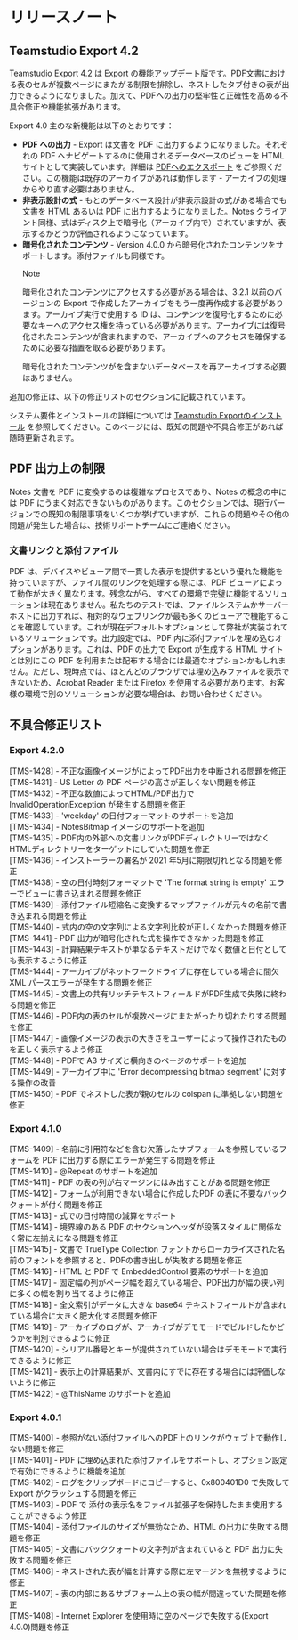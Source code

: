 # リリースノート
## Teamstudio Export 4.2
Teamstudio Export 4.2 は Export の機能アップデート版です。PDF文書における表のセルが複数ページにまたがる制限を排除し、ネストしたタブ付きの表が出力できるようになりました。加えて、PDFへの出力の堅牢性と正確性を高める不具合修正や機能拡張があります。

Export 4.0 主のな新機能は以下のとおりです：

* **PDF への出力** - Export は文書を PDF に出力するようになりました。それぞれの PDF へナビゲートするのに使用されるデータベースのビューを HTML サイトとして実装しています。詳細は [PDFへのエクスポート](pdf.md) をご参照ください。この機能は既存のアーカイブがあれば動作します - アーカイブの処理からやり直す必要はありません。
* **非表示設計の式** - もとのデータベース設計が非表示設計の式がある場合でも文書を HTML あるいは PDF に出力するようになりました。Notes クライアント同様、式はディスク上で暗号化（アーカイブ内で）されていますが、表示するかどうか評価されるようになっています。
* **暗号化されたコンテンツ** - Version 4.0.0 から暗号化されたコンテンツをサポートします。添付ファイルも同様です。
   <div class="admonition note">
     <p class="admonition-title">Note</p>
    暗号化されたコンテンツにアクセスする必要がある場合は、3.2.1 以前のバージョンの Export で作成したアーカイブをもう一度再作成する必要があります。アーカイブ実行で使用する ID は、コンテンツを復号化するために必要なキーへのアクセス権を持っている必要があります。アーカイブには復号化されたコンテンツが含まれますので、アーカイブへのアクセスを確保するために必要な措置を取る必要があります。
     </p>
     <p>
     暗号化されたコンテンツがを含まないデータベースを再アーカイブする必要はありません。
     </p>
   </div>

追加の修正は、以下の修正リストのセクションに記載されています。

システム要件とインストールの詳細については [Teamstudio Exportのインストール](installing.md) を参照してください。このページには、既知の問題や不具合修正があれば随時更新されます。

## PDF 出力上の制限
Notes 文書を PDF に変換するのは複雑なプロセスであり、Notes の概念の中には PDF にうまく対応できないものがあります。このセクションでは、現行バージョンでの既知の制限事項をいくつか挙げていますが、これらの問題やその他の問題が発生した場合は、技術サポートチームにご連絡ください。

### 文書リンクと添付ファイル
PDF は、デバイスやビューア間で一貫した表示を提供するという優れた機能を持っていますが、ファイル間のリンクを処理する際には、PDF ビューアによって動作が大きく異なります。残念ながら、すべての環境で完璧に機能するソリューションは現在ありません。私たちのテストでは、ファイルシステムかサーバーホストに出力すれば、相対的なウェブリンクが最も多くのビューアで機能することを確認しています。これが現在デフォルトオプションとして弊社が実装されているソリューションです。出力設定では、PDF 内に添付ファイルを埋め込むオプションがあります。これは、PDF の出力で Export が生成する HTML サイトとは別にこの PDF を利用または配布する場合には最適なオプションかもしれません。ただし、現時点では、ほとんどのブラウザでは埋め込みファイルを表示できないため、Acrobat Reader または Firefox を使用する必要があります。お客様の環境で別のソリューションが必要な場合は、お問い合わせください。

## 不具合修正リスト
### Export 4.2.0
[TMS-1428] - 不正な画像イメージがによってPDF出力を中断される問題を修正  
[TMS-1431] - US Letter の PDF ページの高さが正しくない問題を修正  
[TMS-1432] - 不正な数値によってHTML/PDF出力で InvalidOperationException が発生する問題を修正  
[TMS-1433] - 'weekday' の日付フォーマットのサポートを追加  
[TMS-1434] - NotesBitmap イメージのサポートを追加  
[TMS-1435] - PDF内の外部への文書リンクがPDFディレクトリーではなくHTMLディレクトリーをターゲットにしていた問題を修正  
[TMS-1436] - インストーラーの署名が 2021 年5月に期限切れとなる問題を修正  
[TMS-1438] - 空の日付時刻フォーマットで 'The format string is empty' エラーでビューに書き込まれる問題を修正  
[TMS-1439] - 添付ファイル短縮名に変換するマップファイルが元々の名前で書き込まれる問題を修正  
[TMS-1440] - 式内の空の文字列による文字列比較が正しくなかった問題を修正  
[TMS-1441] - PDF 出力が暗号化された式を操作できなかった問題を修正  
[TMS-1443] - 計算結果テキストが単なるテキストだけでなく数値と日付としても表示するように修正  
[TMS-1444] - アーカイブがネットワークドライブに存在している場合に間欠 XML パースエラーが発生する問題を修正  
[TMS-1445] - 文書上の共有リッチテキストフィールドがPDF生成で失敗に終わる問題を修正  
[TMS-1446] - PDF内の表のセルが複数ページにまたがったり切れたりする問題を修正  
[TMS-1447] - 画像イメージの表示の大きさをユーザーによって操作されたものを正しく表示するよう修正  
[TMS-1448] - PDFで A3 サイズと横向きのページのサポートを追加  
[TMS-1449] - アーカイブ中に 'Error decompressing bitmap segment' に対する操作の改善  
[TMS-1450] - PDF でネストした表が親のセルの colspan に準拠しない問題を修正  

### Export 4.1.0
[TMS-1409] - 名前に引用符などを含む欠落したサブフォームを参照しているフォームを PDF に出力する際にエラーが発生する問題を修正  
[TMS-1410] - @Repeat のサポートを追加  
[TMS-1411] - PDF の表の列が右マージンにはみ出すことがある問題を修正  
[TMS-1412] - フォームが利用できない場合に作成したPDF の表に不要なバッククォートが付く問題を修正  
[TMS-1413] - 式での日付時間の減算をサポート  
[TMS-1414] - 境界線のある PDF のセクションヘッダが段落スタイルに関係なく常に左揃えになる問題を修正  
[TMS-1415] - 文書で TrueType Collection フォントからローカライズされた名前のフォントを参照すると、PDFの書き出しが失敗する問題を修正  
[TMS-1416] - HTML と PDF で EmbeddedControl 要素のサポートを追加  
[TMS-1417] - 固定幅の列がページ幅を超えている場合、PDF出力が幅の狭い列に多くの幅を割り当てるように修正  
[TMS-1418] - 全文索引がデータに大きな base64 テキストフィールドが含まれている場合に大きく肥大化する問題を修正  
[TMS-1419] - アーカイブのログが、アーカイブがデモモードでビルドしたかどうかを判別できるように修正  
[TMS-1420] - シリアル番号とキーが提供されていない場合はデモモードで実行できるように修正  
[TMS-1421] - 表示上の計算結果が、文書内にすでに存在する場合には評価しないように修正  
[TMS-1422] - @ThisName のサポートを追加  

### Export 4.0.1
[TMS-1400] - 参照がない添付ファイルへのPDF上のリンクがウェブ上で動作しない問題を修正  
[TMS-1401] - PDF に埋め込まれた添付ファイルをサポートし、オプション設定で有効にできるように機能を追加  
[TMS-1402] - ログをクリップボードにコピーすると、0x800401D0 で失敗して Export がクラッシュする問題を修正  
[TMS-1403] - PDF で 添付の表示名をファイル拡張子を保持したまま使用することができるよう修正  
[TMS-1404] - 添付ファイルのサイズが無効なため、HTML の出力に失敗する問題を修正  
[TMS-1405] - 文書にバッククォートの文字列が含まれていると PDF 出力に失敗する問題を修正  
[TMS-1406] - ネストされた表が幅を計算する際に左マージンを無視するように修正  
[TMS-1407] - 表の内部にあるサブフォーム上の表の幅が間違っていた問題を修正  
[TMS-1408] - Internet Explorer を使用時に空のページで失敗する(Export 4.0.0)問題を修正  